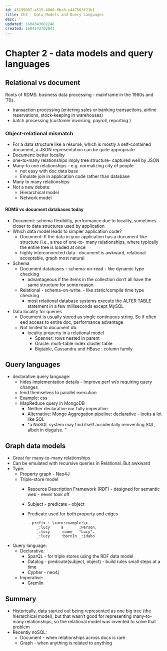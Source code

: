 ```yaml
---
id: 45199987-a515-40d0-8bc8-c447503f21b1
title: Ch2 - Data Models and Query Languages 
desc: ''
updated: 1604343082248
created: 1604342702043
---
```


# Chapter 2 - data models and query languages 

## Relational vs document 
Roots of RDMS: business data processing - mainframe in the 1960s and ’70s. 
-  transaction processing (entering sales or banking transactions, airline reservations, stock-keeping in warehouses) 
- batch processing (customer invoicing, payroll, reporting )

### Object-relational mismatch
- For a data structure like a résumé, which is mostly a self-contained document, a JSON representation can be quite appropriate 
- Document: better locality 
- one-to-many relationships imply tree structure- captured well by JSON
- Many-to one relationships - e.g. normalizing city of people 
    - not easy with doc data base 
    - Emulate join in application code rather than database
- Many to many relationships
- Not a new debate:
    - Hierarchical model
    - Network model

#### RDMS vs document databases today
- Document: schema flexibility, performance due to locality, sometimes closer to data structures used by application 
- Which data model leads to simpler application code? 
    - Document: If the data in your application has a document-like structure (i.e., a tree of one-to- many relationships, where typically the entire tree is loaded at once 
    - highly interconnected data : document is awkward, relational acceptable, graph most natural
- Schema
    - Document databases - schema-on-read - like dynamic type checking 
        -  advantageous if the items in the collection don’t all have the same structure for some reason 
    - Relational - schema-on-write. -  like static/compile time type checking
        -  most relational database systems execute the ALTER TABLE statement in a few milliseconds except MySQL 
- Data locality for queries
    - Document is usually stored as single continuous string. So if often eed access to entire doc, performance advantage
    - Not limited to document db:
        -   locality property in a relational model 
            - Spanner: rows nested in parent
            - Oracle: multi-table index cluster table
            - Bigtable, Cassandra and HBase : column family 

## Query languages
- declarative query language: 
    - hides implementation details - Improve perf w/o requiring query changes 
    - lend themselves to parallel execution 
    - Example: css
    - MapReduce query in MongoDB
        -  Neither declarative nor fully imperative
        -  Alternative: Mongo Aggregation pipeline: declarative - looks a lot like SQL 
        -  "a NoSQL system may find itself accidentally reinventing SQL, albeit in disguise. " 
## Graph data models
- Great for many-to-many relationships 
- Can be emulated with recursive queries in Relational. But awkward
- Type: 
    - Property graph - Neo4J
    - Triple-store model
        -  Resource Description Framework (RDF) - designed for semantic web - never took off 
        -  Subject - predicate - object 
        -  Predicate used for both property and edges
            
            ```
            - prefix : \<urn:example:\>.
                _:lucy     a       :Person.
                _:lucy     :name   "Lucy".
                _:lucy     :bornIn _:idaho
            ```
- Query language:
    - Declarative:
        -  SparQL - for triple stores using the RDF data model
        -  Datalog - predicate(subject, object) - build rules small steps at a time 
        -  Cypher - neo4j 
    - Imperative: 
        -  Gremlin

## Summary
- Historically, data started out being represented as one big tree (the hierarchical model), but that wasn’t good for representing many-to-many relationships, so the relational model was invented to solve that problem 
- Recently noSQL:
    - Document - when relationships across docs is rare
    - Graph  - when anything is related to anything 
		
